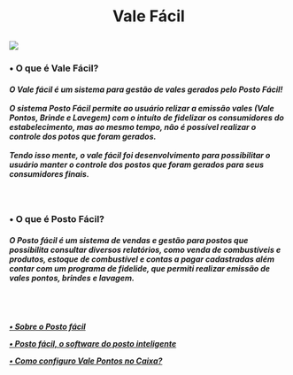 <div align="center">
  <h1>
    <p>Vale Fácil</p>
  </h1>
</div>


<div>
  <a lign="center" ><img src=https://cdn.discordapp.com/attachments/996183945358102580/996503115496947742/icone.png></a>
  
  <h3>
    <p>• O que é Vale Fácil?</p>
  </h3>
  
  <h5>
    <p>
      O Vale fácil é um sistema para gestão de vales gerados pelo Posto Fácil!
      <br>
        <br>
      O sistema Posto Fácil permite ao usuário relizar a emissão vales (Vale Pontos, Brinde e Lavegem) com o intuíto de fidelizar os consumidores do estabelecimento, mas ao mesmo tempo, não é possível realizar o controle dos potos que foram gerados.
      <br>
        <br>
      Tendo isso mente, o vale fácil foi desenvolvimento para possibilitar o usuário manter o controle dos postos que foram gerados para seus consumidores finais.
    </p>
  </h5>
</div>

<br>

<div>
  <h3>
    <p>• O que é Posto Fácil?</p>
  </h3>
  
  <h5>
    <p>
      O Posto fácil é um sistema de vendas e gestão para postos que possibilita consultar diversos relatórios, como venda de combustíveis e produtos, estoque de combustível e contas a pagar cadastradas além contar com um programa de fidelide, que permiti realizar emissão de vales pontos, brindes e lavagem.
    </p>
      <br>
        <br>
  </h5>
  
   <h5>
    <a href="https://www.linx.com.br/posto-facil/"><p>• Sobre o Posto fácil</p>
    <a href="https://youtu.be/dIkYSVDhDxo"><p>• Posto fácil, o software do posto inteligente</p>
    <a href="https://youtu.be/ebC5dQEw0rE"><p>• Como configuro Vale Pontos no Caixa?</p>
  </h5>

</div>
